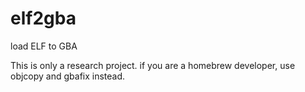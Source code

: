 # elf2gba
load ELF to GBA

This is only a research project. if you are a homebrew developer, use objcopy and gbafix instead.
